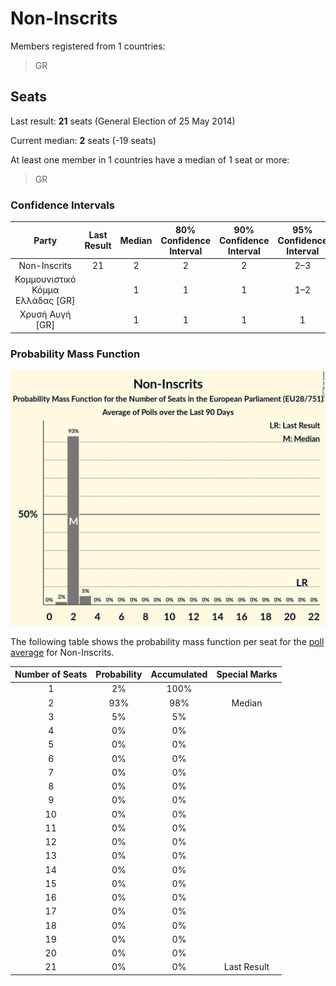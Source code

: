 # Non-Inscrits

Members registered from 1 countries:

> GR

## Seats

Last result: **21** seats (General Election of 25 May 2014)

Current median: **2** seats (-19 seats)

At least one member in 1 countries have a median of 1 seat or more:

> GR

### Confidence Intervals

| Party | Last Result | Median | 80% Confidence Interval | 90% Confidence Interval | 95% Confidence Interval | 99% Confidence Interval |
|:-----:|:-----------:|:------:|:-----------------------:|:-----------------------:|:-----------------------:|:-----------------------:|
| Non-Inscrits | 21 | 2 | 2 | 2 | 2–3 | 1–3 |
| Κομμουνιστικό Κόμμα Ελλάδας [GR] | | 1 | 1 | 1 | 1–2 | 1–2 |
| Χρυσή Αυγή [GR] | | 1 | 1 | 1 | 1 | 0–2 |

### Probability Mass Function

![Graph with seats probability mass function not yet produced](average-2019-06-30-seats-pmf-non-inscrits.png "Seats Probability Mass Function")

The following table shows the probability mass function per seat for the [poll average](average-2019-06-30.html) for Non-Inscrits.

| Number of Seats | Probability | Accumulated | Special Marks |
|:---------------:|:-----------:|:-----------:|:-------------:|
| 1 | 2% | 100% |  |
| 2 | 93% | 98% | Median |
| 3 | 5% | 5% |  |
| 4 | 0% | 0% |  |
| 5 | 0% | 0% |  |
| 6 | 0% | 0% |  |
| 7 | 0% | 0% |  |
| 8 | 0% | 0% |  |
| 9 | 0% | 0% |  |
| 10 | 0% | 0% |  |
| 11 | 0% | 0% |  |
| 12 | 0% | 0% |  |
| 13 | 0% | 0% |  |
| 14 | 0% | 0% |  |
| 15 | 0% | 0% |  |
| 16 | 0% | 0% |  |
| 17 | 0% | 0% |  |
| 18 | 0% | 0% |  |
| 19 | 0% | 0% |  |
| 20 | 0% | 0% |  |
| 21 | 0% | 0% | Last Result |


